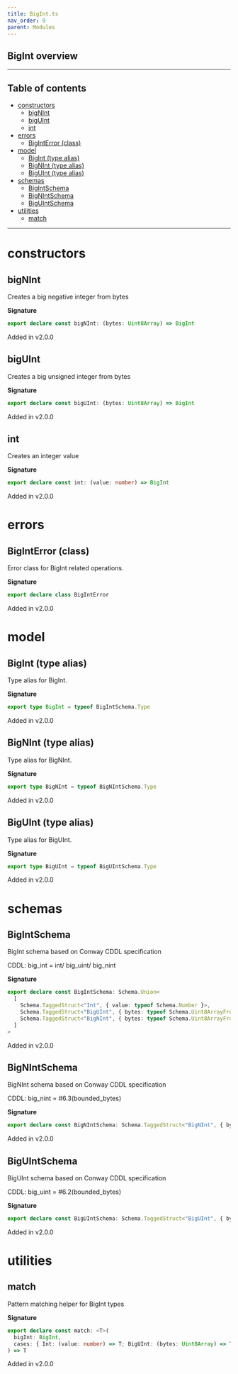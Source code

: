 ```yaml
---
title: BigInt.ts
nav_order: 9
parent: Modules
---
```


## BigInt overview

---

<h2 class="text-delta">Table of contents</h2>

- [constructors](#constructors)
  - [bigNInt](#bignint)
  - [bigUInt](#biguint)
  - [int](#int)
- [errors](#errors)
  - [BigIntError (class)](#biginterror-class)
- [model](#model)
  - [BigInt (type alias)](#bigint-type-alias)
  - [BigNInt (type alias)](#bignint-type-alias)
  - [BigUInt (type alias)](#biguint-type-alias)
- [schemas](#schemas)
  - [BigIntSchema](#bigintschema)
  - [BigNIntSchema](#bignintschema)
  - [BigUIntSchema](#biguintschema)
- [utilities](#utilities)
  - [match](#match)

---

# constructors

## bigNInt

Creates a big negative integer from bytes

**Signature**

```ts
export declare const bigNInt: (bytes: Uint8Array) => BigInt
```

Added in v2.0.0

## bigUInt

Creates a big unsigned integer from bytes

**Signature**

```ts
export declare const bigUInt: (bytes: Uint8Array) => BigInt
```

Added in v2.0.0

## int

Creates an integer value

**Signature**

```ts
export declare const int: (value: number) => BigInt
```

Added in v2.0.0

# errors

## BigIntError (class)

Error class for BigInt related operations.

**Signature**

```ts
export declare class BigIntError
```

Added in v2.0.0

# model

## BigInt (type alias)

Type alias for BigInt.

**Signature**

```ts
export type BigInt = typeof BigIntSchema.Type
```

Added in v2.0.0

## BigNInt (type alias)

Type alias for BigNInt.

**Signature**

```ts
export type BigNInt = typeof BigNIntSchema.Type
```

Added in v2.0.0

## BigUInt (type alias)

Type alias for BigUInt.

**Signature**

```ts
export type BigUInt = typeof BigUIntSchema.Type
```

Added in v2.0.0

# schemas

## BigIntSchema

BigInt schema based on Conway CDDL specification

CDDL: big_int = int/ big_uint/ big_nint

**Signature**

```ts
export declare const BigIntSchema: Schema.Union<
  [
    Schema.TaggedStruct<"Int", { value: typeof Schema.Number }>,
    Schema.TaggedStruct<"BigUInt", { bytes: typeof Schema.Uint8ArrayFromSelf }>,
    Schema.TaggedStruct<"BigNInt", { bytes: typeof Schema.Uint8ArrayFromSelf }>
  ]
>
```

Added in v2.0.0

## BigNIntSchema

BigNInt schema based on Conway CDDL specification

CDDL: big_nint = #6.3(bounded_bytes)

**Signature**

```ts
export declare const BigNIntSchema: Schema.TaggedStruct<"BigNInt", { bytes: typeof Schema.Uint8ArrayFromSelf }>
```

Added in v2.0.0

## BigUIntSchema

BigUInt schema based on Conway CDDL specification

CDDL: big_uint = #6.2(bounded_bytes)

**Signature**

```ts
export declare const BigUIntSchema: Schema.TaggedStruct<"BigUInt", { bytes: typeof Schema.Uint8ArrayFromSelf }>
```

Added in v2.0.0

# utilities

## match

Pattern matching helper for BigInt types

**Signature**

```ts
export declare const match: <T>(
  bigInt: BigInt,
  cases: { Int: (value: number) => T; BigUInt: (bytes: Uint8Array) => T; BigNInt: (bytes: Uint8Array) => T }
) => T
```

Added in v2.0.0
